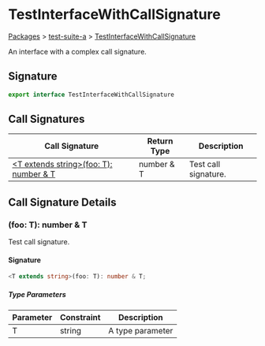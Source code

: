 # TestInterfaceWithCallSignature

[Packages](/) > [test-suite-a](/test-suite-a/) > [TestInterfaceWithCallSignature](/test-suite-a/testinterfacewithcallsignature-interface)

An interface with a complex call signature.

<h2 id="testinterfacewithcallsignature-signature">Signature</h2>

```typescript
export interface TestInterfaceWithCallSignature
```

## Call Signatures

| Call Signature | Return Type | Description |
| - | - | - |
| [\<T extends string>(foo: T): number & T](/test-suite-a/testinterfacewithcallsignature-interface#_call_-callsignature) | number & T | Test call signature. |

## Call Signature Details

<h3 id="_call_-callsignature"><T extends string>(foo: T): number & T</h3>

Test call signature.

<h4 id="_call_-signature">Signature</h4>

```typescript
<T extends string>(foo: T): number & T;
```

##### Type Parameters

| Parameter | Constraint | Description |
| - | - | - |
| T | string | A type parameter |

